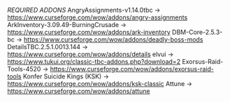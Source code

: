*REQUIRED ADDONS*
AngryAssignments-v1.14.0tbc            -> https://www.curseforge.com/wow/addons/angry-assignments
ArkInventory-3.09.49-BurningCrusade    -> https://www.curseforge.com/wow/addons/ark-inventory
DBM-Core-2.5.3-bc                      -> https://www.curseforge.com/wow/addons/deadly-boss-mods
DetailsTBC.2.5.1.0013.144              -> https://www.curseforge.com/wow/addons/details
elvui                                  -> https://www.tukui.org/classic-tbc-addons.php?download=2
Exorsus-Raid-Tools-4520                -> https://www.curseforge.com/wow/addons/exorsus-raid-tools
Konfer Suicide Kings (KSK)             -> https://www.curseforge.com/wow/addons/ksk-classic
Attune                                 -> https://www.curseforge.com/wow/addons/attune
